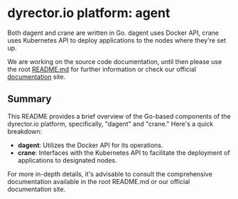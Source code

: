 # dyrector.io platform: agent

Both dagent and crane are written in Go. dagent uses Docker API, crane uses Kubernetes API to deploy applications to the nodes where they're set up.

We are working on the source code documentation, until then please use the root [README.md](../README.md) for further information or check our official [documentation](https://docs.dyrector.io/) site.

## Summary

This README provides a brief overview of the Go-based components of the dyrector.io platform, specifically, "dagent" and "crane." Here's a quick breakdown:

- **dagent**: Utilizes the Docker API for its operations.
- **crane**: Interfaces with the Kubernetes API to facilitate the deployment of applications to designated nodes.

For more in-depth details, it's advisable to consult the comprehensive documentation available in the root README.md or our official documentation site.